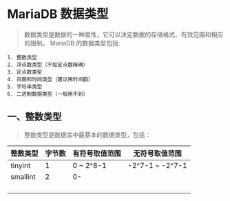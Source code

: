 # MariaDB 数据类型

> 数据类型是数据的一种属性，它可以决定数据的存储格式、有效范围和相应的限制。 MariaDB 的数据类型包括:

```shell
1. 整数类型
2. 浮点数类型（不如定点数精确）
3. 定点数类型
4. 日期和时间类型（建议用时间戳）
5. 字符串类型
6. 二进制数据类型（一般用不到）
```

## 一、整数类型
> 整数类型是数据库中最基本的数据类型，包括：

|整数类型|字节数|有符号取值范围|无符号取值范围|
|---|---|---|---|
|tinyint|1|0 ~ 2^8-1|-2^7-1 ~ -2^7-1|
|smallint|2|0-||
|||||
|||||
|||||
|||||
